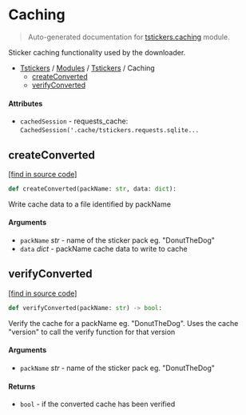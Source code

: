 # Caching

> Auto-generated documentation for [tstickers.caching](../../../tstickers/caching.py) module.

Sticker caching functionality used by the downloader.

- [Tstickers](../README.md#tstickers-index) / [Modules](../MODULES.md#tstickers-modules) / [Tstickers](index.md#tstickers) / Caching
    - [createConverted](#createconverted)
    - [verifyConverted](#verifyconverted)

#### Attributes

- `cachedSession` - requests_cache: `CachedSession('.cache/tstickers.requests.sqlite...`

## createConverted

[[find in source code]](../../../tstickers/caching.py#L60)

```python
def createConverted(packName: str, data: dict):
```

Write cache data to a file identified by packName

#### Arguments

- `packName` *str* - name of the sticker pack eg. "DonutTheDog"
- `data` *dict* - packName cache data to write to cache

## verifyConverted

[[find in source code]](../../../tstickers/caching.py#L21)

```python
def verifyConverted(packName: str) -> bool:
```

Verify the cache for a packName eg. "DonutTheDog". Uses the cache "version"
to call the verify function for that version

#### Arguments

- `packName` *str* - name of the sticker pack eg. "DonutTheDog"

#### Returns

- `bool` - if the converted cache has been verified
